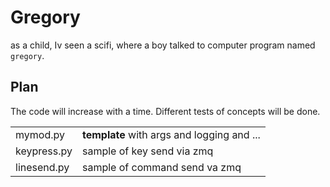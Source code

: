 Gregory
=========

as a child, Iv seen a scifi, where a boy talked to computer program named `gregory`.



Plan
------

The code will increase with a time. Different tests of concepts
will be done.

|  |  |
|- | - |
| mymod.py    | **template** with args and logging and ... |
| keypress.py | sample of key send via zmq |
| linesend.py | sample of command send va zmq |
